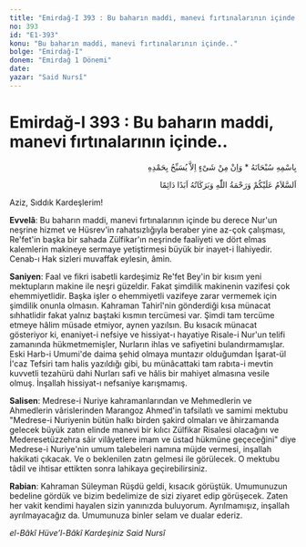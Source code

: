 ```yaml
---
title: "Emirdağ-I 393 : Bu baharın maddi, manevi fırtınalarının içinde.."
no: 393
id: "E1-393"
konu: "Bu baharın maddi, manevi fırtınalarının içinde.."
bolge: "Emirdağ-I"
donem: "Emirdağ 1 Dönemi"
date: 
yazar: "Said Nursî"
---
```


# Emirdağ-I 393 : Bu baharın maddi, manevi fırtınalarının içinde..

<p class="arabic" dir="rtl" title="Meal: “Subhân Allah’ın adıyla” * “Hiçbir şey yoktur ki O'nu hamd ile tesbih etmesin” [İsrâ 17:44]">بِاسْمِهِ سُبْحَانَهُ * وَاِنْ مِنْ شَىْءٍ اِلاَّ يُسَبِّحُ بِحَمْدِهِ</p>

<p class="arabic" dir="rtl" title="Meal: “Allah’ın selâmı, rahmeti ve bereketleri, ebedî ve dâimî olarak üzerinize olsun.”">اَلسَّلاَمُ عَلَيْكُمْ وَرَحْمَةُ اللّٰهِ وَبَرَكَاتُهُ اَبَدًا دَائِمًا</p>

Aziz, Sıddık Kardeşlerim!

**Evvelâ**: Bu baharın maddi, manevi fırtınalarının içinde bu derece Nur'un neşrine hizmet ve Hüsrev'in rahatsızlığıyla beraber yine az-çok çalışması, Re'fet'in başka bir sahada Zülfikar'ın neşrinde faaliyeti ve dört elmas kalemlerin makineye sermaye yetiştirmesi büyük bir inayet-i İlahiyedir. Cenab-ı Hak sizleri muvaffak eylesin, âmin.

**Saniyen**: Faal ve fikri isabetli kardeşimiz Re'fet Bey'in bir kısım yeni mektupların makine ile neşri güzeldir. Fakat şimdilik makinenin vazifesi çok ehemmiyetlidir. Başka işler o ehemmiyetli vazifeye zarar vermemek için şimdilik onunla olmasın. Kahraman Tahirî'nin gönderdiği kısa münacat sıhhatlidir fakat yalnız baştaki kısmın tercümesi var. Şimdi tam tercüme etmeye hâlim müsade etmiyor, aynen yazılsın. Bu kısacık münacat gösteriyor ki, enaniyet-i nefsiye ve hissiyat-ı hayatiye Risale-i Nur'un telifi zamanında hükmetmemişler, Nurların ihlas ve safiyetini bulandırmamışlar. Eski Harb-i Umumi'de daima şehid olmaya muntazır olduğumdan İşarat-ül İ'caz Tefsiri tam halis yazıldığı gibi, bu münâcattaki tam rabıta-i mevtin kuvvetli tezahürü dahi Nurları safi ve hâlis bir mahiyet almasına vesile olmuş. İnşallah hissiyat-ı nefsaniye karışmamış.

**Salisen**: Medrese-i Nuriye kahramanlarından ve Mehmedlerin ve Ahmedlerin vârislerinden Marangoz Ahmed'in tafsilatlı ve samimi mektubu "Medrese-i Nuriyenin bütün halkı birden şakird olmaları ve âhirzamanda gelecek büyük zatın elinde manevi bir kılıcı Zülfikar Risalesi olacağını ve Mederesetüzzehra sâir vilâyetlere imam ve üstad hükmüne geçeceğini" diye Medrese-i Nuriye'nin umum talebeleri namına müjde vermesi, inşallah hakikati çıkacak. Ve o beklenilen zatın gelmesi ile görülecek. O mektubu tâdil ve ihtisar ettikten sonra lahikaya geçirebilirsiniz.

**Rabian**: Kahraman Süleyman Rüşdü geldi, kısacık görüştük. Umumunuzun bedeline gördük ve bizim bedelimize de sizi ziyaret edip görüşecek. Zaten her vakit kendimi hayalen sizin yanınızda buluyorum. Ayrılmamışız, inşallah ayrılmayacağız da. Umumunuza binler selam ve dualar ederiz.

*el-Bâkî Hüve’l-Bâkî*
*Kardeşiniz*
*Said Nursî*
